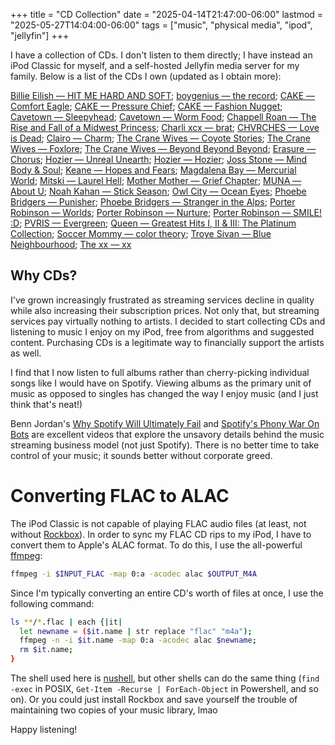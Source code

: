 +++
title = "CD Collection"
date = "2025-04-14T21:47:00-06:00"
lastmod = "2025-05-27T14:04:00-06:00"
tags = ["music", "physical media", "ipod", "jellyfin"]
+++

I have a collection of CDs. I don't listen to them directly; I have instead an iPod Classic for myself, and a self-hosted Jellyfin media server for my family. Below is a list of the CDs I own (updated as I obtain more):

[Billie Eilish — HIT ME HARD AND SOFT](https://musicbrainz.org/release-group/02a544b3-0459-42c7-bd9c-047162e7b67a); [boygenius — the record](https://musicbrainz.org/release-group/1339f18d-220a-4405-8ae9-e52993b1ef70); [CAKE — Comfort Eagle](https://musicbrainz.org/release-group/cdb7197f-ed14-3238-a402-d0e554bcc0c8); [CAKE — Pressure Chief](https://musicbrainz.org/release-group/84bf56d1-4f0d-35b2-9195-fc4b44ddd6b2); [CAKE — Fashion Nugget](https://musicbrainz.org/release-group/3bd5a388-774f-3b47-b3f8-5b3463cbcb13); [Cavetown — Sleepyhead](https://musicbrainz.org/release-group/a780b6a1-7047-42c3-94c3-94e202f9f1c2); [Cavetown — Worm Food](https://musicbrainz.org/release-group/0278745d-eacc-4b7f-b9a9-0ad8c8e66667); [Chappell Roan — The Rise and Fall of a Midwest Princess](https://musicbrainz.org/release-group/eda0f5d3-44eb-42cf-bcfd-5c9f93e05c7a); [Charli xcx — brat](https://musicbrainz.org/release-group/e0fdb431-0109-420d-8a37-f99eaeb4d671); [CHVRCHES — Love is Dead](https://musicbrainz.org/release-group/d4ae1ef3-2694-4cf9-be55-730818b60ba9); [Clairo — Charm](https://musicbrainz.org/release-group/6fb46378-9cb7-4693-b76d-a62f2cc09214); [The Crane Wives — Coyote Stories](https://musicbrainz.org/release-group/252f9f0e-6f10-41fd-a3b0-5e4d294315fd); [The Crane Wives — Foxlore](https://musicbrainz.org/release-group/d67e8d09-093f-4593-bbf6-9d84eb83e349); [The Crane Wives — Beyond Beyond Beyond](https://musicbrainz.org/release-group/9d8fff94-9f7d-4a27-a44b-f4a86d2197b0); [Erasure — Chorus](https://musicbrainz.org/release-group/d4eebf86-736e-3363-ad05-e8b457083810); [Hozier — Unreal Unearth](https://musicbrainz.org/release-group/7f7d47f8-a97b-420b-b2f8-c3dfd6ca505c); [Hozier — Hozier](https://musicbrainz.org/release-group/06af18b0-1f97-4282-8a4d-af53ae8d9377); [Joss Stone — Mind Body & Soul](https://musicbrainz.org/release-group/aa47a96b-f119-3174-b5df-aee7d1bb481f); [Keane — Hopes and Fears](https://musicbrainz.org/release/904616d9-0eca-4313-8dee-800fe5d27b0b); [Magdalena Bay — Mercurial World](https://musicbrainz.org/release-group/fda72ebb-16e5-4a19-8be5-8e41906e3c86); [Mitski — Laurel Hell](https://musicbrainz.org/release-group/f99a6b54-900b-4f17-bdcf-451639873b5d); [Mother Mother — Grief Chapter](https://musicbrainz.org/release-group/c50b7be6-b92a-4bd3-8752-d082da8f8358); [MUNA — About U](https://musicbrainz.org/release-group/9946c638-b2ce-451a-9ceb-674500b94181); [Noah Kahan — Stick Season](https://musicbrainz.org/release-group/14fc4370-9b90-411b-a02e-6c6d5a8799fc); [Owl City — Ocean Eyes](https://musicbrainz.org/release-group/6fa35df1-a08e-42f5-aeb2-ae590ba9fd6b); [Phoebe Bridgers — Punisher](https://musicbrainz.org/release-group/cf75fd5a-ca84-4371-94d7-27410360f06b); [Phoebe Bridgers — Stranger in the Alps](https://musicbrainz.org/release-group/0dac7ff9-b4d1-423e-bf6b-7d194abb0e14); [Porter Robinson — Worlds](https://musicbrainz.org/release-group/6df00711-624a-4960-9f15-39baf9332cbb); [Porter Robinson — Nurture](https://musicbrainz.org/release-group/e2cc165d-b935-4e7c-8728-77cf01ab21ed); [Porter Robinson — SMILE! :D](https://musicbrainz.org/release-group/87964290-66b9-4fd9-bea3-1bfe9de92862); [PVRIS — Evergreen](https://musicbrainz.org/release-group/5e9a199f-a742-47e0-866a-7f878deb354e); [Queen — Greatest Hits I, II & III: The Platinum Collection](https://musicbrainz.org/release-group/f61e762a-2799-312c-a121-9e4114d66c0d); [Soccer Mommy — color theory](https://musicbrainz.org/release-group/22d131b0-4de5-4cd8-a07f-e30555769934); [Troye Sivan — Blue Neighbourhood](https://musicbrainz.org/release-group/0f9accd1-44bd-4e4c-ba80-dd6a0c0a6ddf); [The xx — xx](https://musicbrainz.org/release-group/23355caf-a543-4b5f-80fe-449101868fc1) 

## Why CDs?

I've grown increasingly frustrated as streaming services decline in quality while also increasing their subscription prices. Not only that, but streaming services pay virtually nothing to artists. I decided to start collecting CDs and listening to music I enjoy on my iPod, free from algorithms and suggested content. Purchasing CDs is a legitimate way to financially support the artists as well.

I find that I now listen to full albums rather than cherry-picking individual songs like I would have on Spotify. Viewing albums as the primary unit of music as opposed to singles has changed the way I enjoy music (and I just think that's neat!)

Benn Jordan's [Why Spotify Will Ultimately Fail](https://youtu.be/gDfNRWsMRsU) and [Spotify's Phony War On Bots](https://youtu.be/kVY7-Ti77UQ) are excellent videos that explore the unsavory details behind the music streaming business model (not just Spotify). There is no better time to take control of your music; it sounds better without corporate greed.

# Converting FLAC to ALAC

The iPod Classic is not capable of playing FLAC audio files (at least, not without [Rockbox](https://www.rockbox.org/)). In order to sync my FLAC CD rips to my iPod, I have to convert them to Apple's ALAC format. To do this, I use the all-powerful [ffmpeg](https://ffmpeg.org/):

```sh
ffmpeg -i $INPUT_FLAC -map 0:a -acodec alac $OUTPUT_M4A
```

Since I'm typically converting an entire CD's worth of files at once, I use the following command:

```sh
ls **/*.flac | each {|it|
  let newname = ($it.name | str replace "flac" "m4a");
  ffmpeg -n -i $it.name -map 0:a -acodec alac $newname;
  rm $it.name;
}
```

The shell used here is [nushell](https://www.nushell.sh/), but other shells can do the same thing (`find -exec` in POSIX, `Get-Item -Recurse | ForEach-Object` in Powershell, and so on). Or you could just install Rockbox and save yourself the trouble of maintaining two copies of your music library, lmao

Happy listening!
